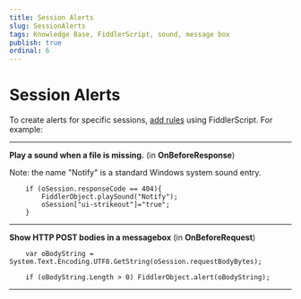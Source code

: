 ```yaml
---
title: Session Alerts
slug: SessionAlerts
tags: Knowledge Base, FiddlerScript, sound, message box
publish: true
ordinal: 6
---
```


Session Alerts
==============

To create alerts for specific sessions, [add rules][1] using FiddlerScript. For example:

* * *

**Play a sound when a file is missing.**
(in **OnBeforeResponse**)

Note: the name "Notify" is a standard Windows system sound entry.

		if (oSession.responseCode == 404){
			FiddlerObject.playSound("Notify");
			oSession["ui-strikeout"]="true"; 
		}

* * *

**Show HTTP POST bodies in a messagebox**
(in **OnBeforeRequest**)

		var oBodyString = System.Text.Encoding.UTF8.GetString(oSession.requestBodyBytes);

		if (oBodyString.Length > 0) FiddlerObject.alert(oBodyString);

* * *
[1]: ../../Extend-Fiddler/AddRules.md
